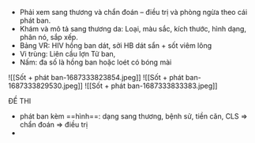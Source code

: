 - Phải xem sang thương và chẩn đoán – điều trị và phòng ngừa theo cái phát ban.
- Khám và mô tả sang thương da: Loại, màu sắc, kích thước, hình dạng, phân nó, sắp xếp.
- Bảng VR: HIV hồng ban dát, sởi HB dát sẩn + sốt viêm lông
- Vi trùng: Liên cầu lợn Tử ban, 
- Nấm: đa số là hồng ban hoặc loét có bóng mài

![[Sốt + phát ban-1687333823854.jpeg]]
![[Sốt + phát ban-1687333829530.jpeg]]
![[Sốt + phát ban-1687333833383.jpeg]]
 
 
ĐỀ THI
- phát ban kèm ==hình==: dạng sang thương, bệnh sử, tiền căn, CLS => chẩn đoán => điều trị
- 